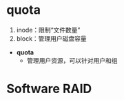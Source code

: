 # quota
1. inode：限制“文件数量”
2. block：管理用户磁盘容量
- **quota**
	- 管理用户资源，可以针对用户和组

# Software RAID

<!--stackedit_data:
eyJoaXN0b3J5IjpbLTEyMTY4OTExMDAsLTEyNDg4ODYxNjYsMT
E0ODE5NDc1MywtMTc4MjUzMjAwN119
-->